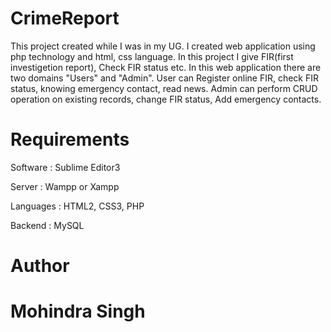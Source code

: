 # CrimeReport
This project created while I was in my UG. I created web application using php technology and html, css language. In this project I give FIR(first investigetion report), Check FIR status etc. In this web application there are two domains "Users" and "Admin". User can Register online FIR, check FIR status, knowing emergency contact, read news. Admin can perform CRUD operation on existing records, change FIR status, Add emergency contacts.

# Requirements
Software  : Sublime Editor3

Server    : Wampp or Xampp

Languages : HTML2, CSS3, PHP

Backend   : MySQL

# Author
# Mohindra Singh
